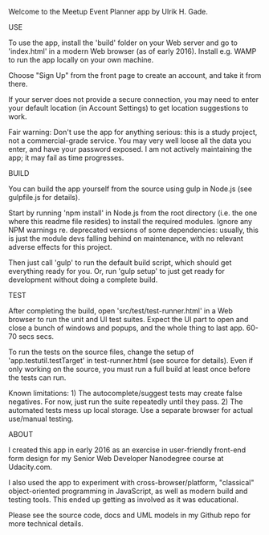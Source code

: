 Welcome to the Meetup Event Planner app by Ulrik H. Gade.

USE

To use the app, install the 'build' folder on your Web server and go to 'index.html' in a modern Web browser (as of early 2016). Install e.g. WAMP to run the app locally on your own machine.

Choose "Sign Up" from the front page to create an account, and take it from there.

If your server does not provide a secure connection, you may need to enter your default location (in Account Settings) to get location suggestions to work.

Fair warning: Don't use the app for anything serious: this is a study project, not a commercial-grade service. You may very well loose all the data you enter, and have your password exposed. I am not actively maintaining the app; it may fail as time progresses.

BUILD

You can build the app yourself from the source using gulp in Node.js (see gulpfile.js for details).

Start by running 'npm install' in Node.js from the root directory (i.e. the one where this readme file resides) to install the required modules. Ignore any NPM warnings re. deprecated versions of some dependencies: usually, this is just the module devs falling behind on maintenance, with no relevant adverse effects for this project.

Then just call 'gulp' to run the default build script, which should get everything ready for you. Or, run 'gulp setup' to just get ready for development without doing a complete build.

TEST

After completing the build, open 'src/test/test-runner.html' in a Web browser to run the unit and UI test suites. Expect the UI part to open and close a bunch of windows and popups, and the whole thing to last app. 60-70 secs secs.

To run the tests on the source files, change the setup of 'app.testutil.testTarget' in test-runner.html (see source for details). Even if only working on the source, you must run a full build at least once before the tests can run.

Known limitations: 1) The autocomplete/suggest tests may create false negatives. For now, just run the suite repeatedly until they pass. 2) The automated tests mess up local storage. Use a separate browser for actual use/manual testing.


ABOUT

I created this app in early 2016 as an exercise in user-friendly front-end form design for my Senior Web Developer Nanodegree course at Udacity.com.

I also used the app to experiment with cross-browser/platform, "classical" object-oriented programming in JavaScript, as well as modern build and testing tools. This ended up getting as involved as it was educational.

Please see the source code, docs and UML models in my Github repo for more technical details. 